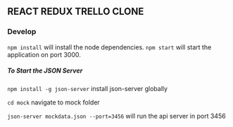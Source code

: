 ## REACT REDUX TRELLO CLONE

### Develop

`npm install` will install the node dependencies.
`npm start` will start the application on port 3000.

##### To Start the JSON Server

`npm install -g json-server` install json-server globally

`cd mock` navigate to mock folder

`json-server mockdata.json --port=3456` will run the api server in port 3456
